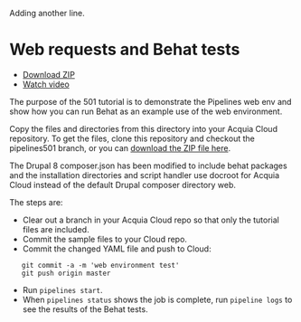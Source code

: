 Adding another line.

# Web requests and Behat tests

* [Download ZIP](http://tutorials.pipeline-dev.services.acquia.io/pipelinestutorial501.zip)
* [Watch video](https://drive.google.com/open?id=0BwBnqz3kkaPuaWdiOXU4STAtb00)

The purpose of the 501 tutorial is to demonstrate the Pipelines web env and show how you can run Behat as an example use of the web
environment.

Copy the files and directories from this directory into your Acquia Cloud repository. To get the files, clone this repository and checkout the pipelines501 branch, or you can [download the ZIP file here](http://tutorials.pipeline-dev.services.acquia.io/pipelinestutorial501.zip).

The Drupal 8 composer.json has been modified to include behat packages and the installation directories and script handler use docroot for Acquia Cloud instead of the default Drupal composer directory web.

The steps are:

* Clear out a branch in your Acquia Cloud repo so that only the tutorial files are included.
* Commit the sample files to your Cloud repo.
* Commit the changed YAML file and push to Cloud:
```
   git commit -a -m 'web environment test'
   git push origin master
```
* Run ```pipelines start```.
* When ```pipelines status``` shows the job is complete, run ```pipeline logs``` to see the results of the Behat tests.
